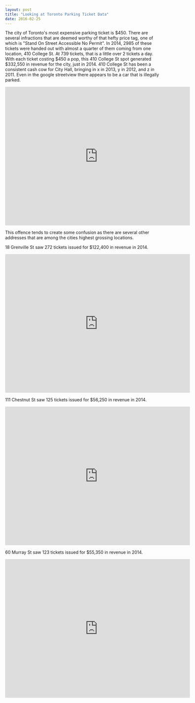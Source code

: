 ```yaml
---
layout: post
title: "Looking at Toronto Parking Ticket Data"
date: 2016-02-25
---
```


The city of Toronto's most expensive parking ticket is $450.  There are several infractions that are deemed worthy of that hefty price tag, one of which is "Stand On Street Accessible No Permit".  In 2014, 2985 of these tickets were handed out with almost a quarter of them coming from one location, 410 College St.  At 739 tickets, that is a little over 2 tickets a day.  With each ticket costing $450 a pop, this 410 College St spot generated $332,550 in revenue for the city, just in 2014.  410 College St has been a consistent cash cow for City Hall, bringing in x in 2013, y in 2012, and z in 2011.  Even in the google streetview there appears to be a car that is illegally parked.

<iframe src="https://www.google.com/maps/embed?pb=!1m0!3m2!1sen!2sca!4v1455649270872!6m8!1m7!1sk9t_aIUtkuWeAvu_uTdHFA!2m2!1d43.65675864281898!2d-79.40623669615232!3f144.63015609181116!4f-16.43494906144889!5f0.7820865974627469" width="600" height="450" frameborder="0" style="border:0" allowfullscreen></iframe>

This offence tends to create some confusion as there are several other addresses that are among the cities highest grossing locations.  

18 Grenville St saw 272 tickets issued for $122,400 in revenue in 2014.

<iframe src="https://www.google.com/maps/embed?pb=!1m0!3m2!1sen!2sca!4v1455651657879!6m8!1m7!1s83857MNyUcdO5tzZJ82cxA!2m2!1d43.66195861412737!2d-79.38421575983601!3f329.1808863828714!4f-5.896528146053157!5f0.7820865974627469" width="600" height="450" frameborder="0" style="border:0" allowfullscreen></iframe>

111 Chestnut St saw 125 tickets issued for $56,250 in revenue in 2014.

<iframe src="https://www.google.com/maps/embed?pb=!1m0!3m2!1sen!2sca!4v1455651841295!6m8!1m7!1sELMQTK5MAh2j1iIc1Aob_Q!2m2!1d43.65473461303166!2d-79.38577117687365!3f53.757124688694084!4f-11.690484621333695!5f0.7820865974627469" width="600" height="450" frameborder="0" style="border:0" allowfullscreen></iframe>

60 Murray St saw 123 tickets issued for $55,350 in revenue in 2014.

<iframe src="https://www.google.com/maps/embed?pb=!1m0!3m2!1sen!2sca!4v1455651896816!6m8!1m7!1sotM4k6jUW09oEeBmET3sQg!2m2!1d43.65821668092152!2d-79.39131905145949!3f245!4f0!5f0.7820865974627469" width="600" height="450" frameborder="0" style="border:0" allowfullscreen></iframe>
